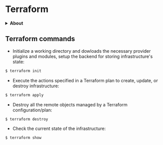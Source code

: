 # Terraform

<b><details><summary>About</summary></b>
Usage about Terraform commands, and code to setup infrastructures based on AWS, etc.

</details>

## Terraform commands

* Initialize a working directory and dowloads the necessary provider plugins and modules, setup the backend for storing infrastructure's state:

```sh
$ terraform init
```

* Execute the actions specified in a Terraform plan to create, update, or destroy infrastructure:

```sh
$ terraform apply
```

* Destroy all the remote objects managed by a Terraform configuration/plan:

```sh
$ terraform destroy
```

* Check the current state of the infrastructure:

```sh
$ terraform show
```
